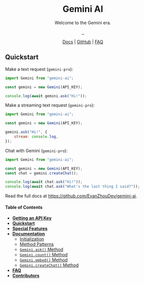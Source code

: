 <h1 align="center">Gemini AI</h1>
<p align="center">Welcome to the Gemini era.</p>
<p align="center">
  <a aria-label="NPM Version" href="https://www.npmjs.com/package/gemini-ai">
    <img alt="" src="https://img.shields.io/npm/v/gemini-ai.svg?label=NPM&logo=npm&style=for-the-badge&color=0470FF&logoColor=white">
  </a>
  <a aria-label="NPM Download Count" href="https://www.npmjs.com/package/gemini-ai">
    <img alt="" src="https://img.shields.io/npm/dt/gemini-ai?label=Downloads&style=for-the-badge&color=67ACF3">
  </a>
  <a aria-label="palm-api Size" href="https://www.npmjs.com/package/gemini-ai">
    <img alt="" src="https://img.shields.io/bundlephobia/minzip/gemini-ai?style=for-the-badge&color=F9DBBC">
  </a>
</p>
<p align="center">
  <a href="https://github.com/EvanZhouDev/gemini-ai?tab=readme-ov-file#documentation">Docs</a> | <a href="https://github.com/evanzhoudev/gemini-ai">GitHub</a> | <a href="https://github.com/EvanZhouDev/gemini-ai?tab=readme-ov-file#faq">FAQ</a>
</p>

## Quickstart

Make a text request (`gemini-pro`):

```javascript
import Gemini from "gemini-ai";

const gemini = new Gemini(API_KEY);

console.log(await gemini.ask("Hi!"));
```

Make a streaming text request (`gemini-pro`):

```javascript
import Gemini from "gemini-ai";

const gemini = new Gemini(API_KEY);

gemini.ask("Hi!", {
	stream: console.log,
});
```

Chat with Gemini (`gemini-pro`):

```javascript
import Gemini from "gemini-ai";

const gemini = new Gemini(API_KEY);
const chat = gemini.createChat();

console.log(await chat.ask("Hi!"));
console.log(await chat.ask("What's the last thing I said?"));
```

Read the full docs at https://github.com/EvanZhouDev/gemini-ai.

#### Table of Contents

- [**Getting an API Key**](https://github.com/EvanZhouDev/gemini-ai?tab=readme-ov-file#getting-an-api-key)
- [**Quickstart**](https://github.com/EvanZhouDev/gemini-ai?tab=readme-ov-file#quickstart)
- [**Special Features**](https://github.com/EvanZhouDev/gemini-ai?tab=readme-ov-file#special-features)
- [**Documentation**](https://github.com/EvanZhouDev/gemini-ai?tab=readme-ov-file#documentation)
  - [Initialization](https://github.com/EvanZhouDev/gemini-ai?tab=readme-ov-file#inititalization)
  - [Method Patterns](https://github.com/EvanZhouDev/gemini-ai?tab=readme-ov-file#method-patterns)
  - [`Gemini.ask()` Method](https://github.com/EvanZhouDev/gemini-ai?tab=readme-ov-file#geminiask)
  - [`Gemini.count()` Method](https://github.com/EvanZhouDev/gemini-ai?tab=readme-ov-file#geminicount)
  - [`Gemini.embed()` Method](https://github.com/EvanZhouDev/gemini-ai?tab=readme-ov-file#geminiembed)
  - [`Gemini.createChat()` Method](https://github.com/EvanZhouDev/gemini-ai?tab=readme-ov-file#geminicreatechat)
- [**FAQ**](https://github.com/EvanZhouDev/gemini-ai?tab=readme-ov-file#faq)
- [**Contributors**](https://github.com/EvanZhouDev/gemini-ai?tab=readme-ov-file#contributors)
